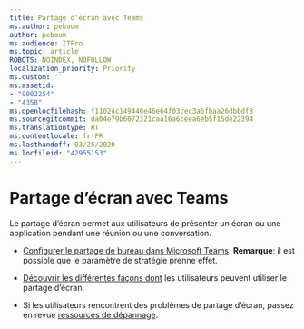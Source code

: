 ```yaml
---
title: Partage d’écran avec Teams
ms.author: pebaum
author: pebaum
ms.audience: ITPro
ms.topic: article
ROBOTS: NOINDEX, NOFOLLOW
localization_priority: Priority
ms.custom: ''
ms.assetid:
- "9002254"
- "4358"
ms.openlocfilehash: f11024c149446e46e64f03cec3a6fbaa26dbbdf8
ms.sourcegitcommit: da04e79b6072321caa16a6ceea6eb5f15de22394
ms.translationtype: HT
ms.contentlocale: fr-FR
ms.lasthandoff: 03/25/2020
ms.locfileid: "42955153"
---
```

# <a name="screen-sharing-with-teams"></a>Partage d’écran avec Teams

Le partage d’écran permet aux utilisateurs de présenter un écran ou une application pendant une réunion ou une conversation.

- [Configurer le partage de bureau dans Microsoft Teams](https://docs.microsoft.com/microsoftteams/configure-desktop-sharing). **Remarque**: il est possible que le paramètre de stratégie prenne effet. 

- [Découvrir les différentes façons dont](https://docs.microsoft.com/microsoftteams/meeting-policies-in-teams#meeting-policy-settings---content-sharing) les utilisateurs peuvent utiliser le partage d’écran. 

- Si les utilisateurs rencontrent des problèmes de partage d’écran, passez en revue [ressources de dépannage](https://docs.microsoft.com/microsoftteams/connectivity-issues). 
